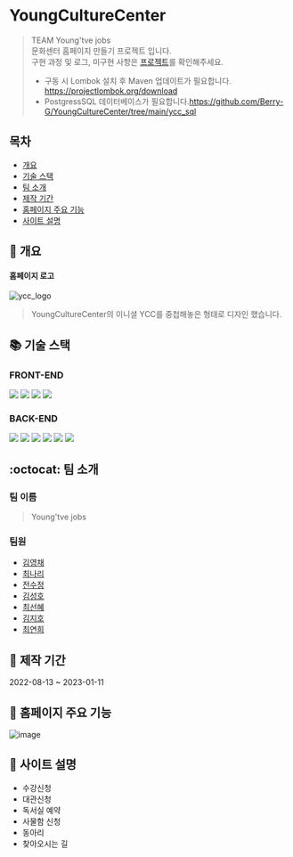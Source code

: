 # YoungCultureCenter


> TEAM Young'tve jobs  
> 문화센터 홈페이지 만들기 프로젝트 입니다.  
> 구현 과정 및 로그, 미구현 사항은 [프로젝트](https://github.com/users/Berry-G/projects/2/views/2)를 확인해주세요.
>
> * 구동 시 Lombok 설치 후 Maven 업데이트가 필요합니다. https://projectlombok.org/download
> * PostgressSQL 데이터베이스가 필요합니다.https://github.com/Berry-G/YoungCultureCenter/tree/main/ycc_sql


## 목차
- [개요](#loudspeaker-개요)
- [기술 스택](#-기술-스택)
- [팀 소개](#octocat-팀-소개)
- [제작 기간](#-%EC%A0%9C%EC%9E%91-%EA%B8%B0%EA%B0%84)
- [홈페이지 주요 기능](#dart-홈페이지-주요-기능)
- [사이트 설명](#memo-사이트-설명)

## :loudspeaker: 개요
#### 홈페이지 로고
![ycc_logo](https://user-images.githubusercontent.com/69233747/196164673-6d2a30da-562d-455a-866a-df124eb0a3c3.png)
> YoungCultureCenter의 이니셜 YCC를 중첩해놓은 형태로 디자인 했습니다.


## 📚 기술 스택


### FRONT-END  
<img src="https://img.shields.io/badge/html5-E34F26?style=for-the-badge&logo=html5&logoColor=white"> <img src="https://img.shields.io/badge/css-1572B6?style=for-the-badge&logo=css3&logoColor=white"> <img src="https://img.shields.io/badge/javascript-F7DF1E?style=for-the-badge&logo=javascript&logoColor=black"> <img src="https://img.shields.io/badge/bootstrap-7952B3?style=for-the-badge&logo=bootstrap&logoColor=white">


### BACK-END  
<img src="https://img.shields.io/badge/spring-6DB33F?style=for-the-badge&logo=spring&logoColor=white"> <img src="https://img.shields.io/badge/java-007396?style=for-the-badge&logo=java&logoColor=white"> <img src="https://img.shields.io/badge/jquery-0769AD?style=for-the-badge&logo=jquery&logoColor=white"> <img src="https://img.shields.io/badge/Apache%20Maven-C71A36?style=for-the-badge&logo=Apache%20Maven&logoColor=white"> <img src="https://img.shields.io/badge/apache tomcat-F8DC75?style=for-the-badge&logo=apachetomcat&logoColor=white"> <img src="https://img.shields.io/badge/postgres-%23316192.svg?style=for-the-badge&logo=postgresql&logoColor=white">

## :octocat: 팀 소개
### 팀 이름
> Young'tve jobs

### 팀원

  * [김영채](https://github.com/Berry-G)
  * [최나리](https://github.com/Javaiary)
  * [전수정](https://github.com/asel0joo)
  * [김성호](https://github.com/xnlrlal)
  * [최선혜](https://github.com/Shyeo2)
  * [김지호](https://github.com/alwaysFinn)
  * [최연희](https://github.com/cyh6327)

## 📅 제작 기간
2022-08-13 ~ 2023-01-11

## :dart: 홈페이지 주요 기능

![image](https://user-images.githubusercontent.com/69233747/203011146-645fac1c-cacd-4013-96c2-20c471f3044b.png)

## :memo: 사이트 설명
* 수강신청
* 대관신청
* 독서실 예약
* 사물함 신청
* 동아리
* 찾아오시는 길
